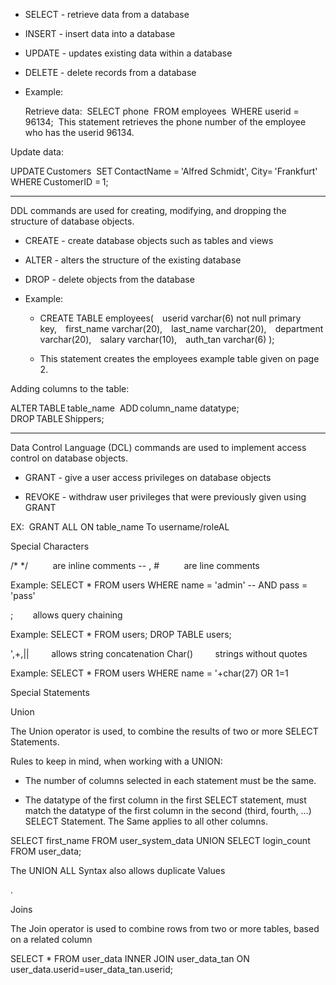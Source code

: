 - SELECT - retrieve data from a database 
    
- INSERT - insert data into a database 
    
- UPDATE - updates existing data within a database 
    
- DELETE - delete records from a database 
    
- Example: 
    
    Retrieve data: 
    SELECT phone  FROM employees 
    WHERE userid = 96134; 
    This statement retrieves the phone number of the employee who has the userid 96134. 
    

Update data: 

UPDATE Customers 
SET ContactName = 'Alfred Schmidt', City= 'Frankfurt' 
WHERE CustomerID = 1; 
***********************************************************

DDL commands are used for creating, modifying, and dropping the structure of database objects. 

- CREATE - create database objects such as tables and views 
    
- ALTER - alters the structure of the existing database 
    
- DROP - delete objects from the database 
    
- Example: 
    
    - CREATE TABLE employees(     userid varchar(6) not null primary key,     first_name varchar(20),     last_name varchar(20),     department varchar(20),     salary varchar(10),     auth_tan varchar(6) ); 
        
    - This statement creates the employees example table given on page 2. 
        

Adding columns to the table: 

ALTER TABLE table_name 
ADD column_name datatype; 
DROP TABLE Shippers; 

******************************************************

Data Control Language (DCL) commands are used to implement access control on database objects. 

- GRANT - give a user access privileges on database objects 
    
- REVOKE - withdraw user privileges that were previously given using GRANT 
    

EX:  GRANT ALL ON table_name To username/roleAL 

Special Characters 

/* */          are inline comments -- , #          are line comments  

Example: SELECT * FROM users WHERE name = 'admin' -- AND pass = 'pass' 

;        allows query chaining  

Example: SELECT * FROM users; DROP TABLE users; 

',+,||         allows string concatenation Char()         strings without quotes  

Example: SELECT * FROM users WHERE name = '+char(27) OR 1=1 

Special Statements 

Union 

The Union operator is used, to combine the results of two or more SELECT Statements. 

Rules to keep in mind, when working with a UNION: 

- The number of columns selected in each statement must be the same. 
    
- The datatype of the first column in the first SELECT statement, must match the datatype of the first column in the second (third, fourth, …​) SELECT Statement. The Same applies to all other columns. 
    

SELECT first_name FROM user_system_data UNION SELECT login_count FROM user_data; 

The UNION ALL Syntax also allows duplicate Values 

. 

Joins 

The Join operator is used to combine rows from two or more tables, based on a related column 

SELECT * FROM user_data INNER JOIN user_data_tan ON user_data.userid=user_data_tan.userid;